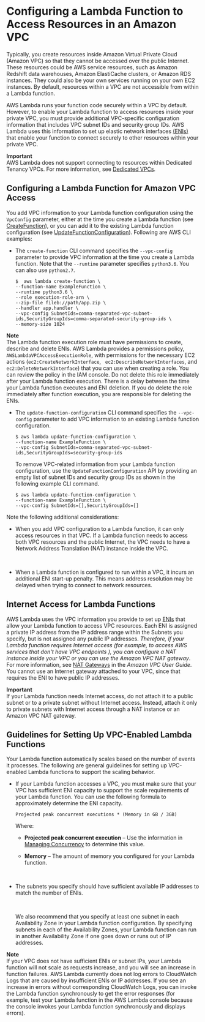# Configuring a Lambda Function to Access Resources in an Amazon VPC<a name="vpc"></a>

Typically, you create resources inside Amazon Virtual Private Cloud \(Amazon VPC\) so that they cannot be accessed over the public Internet\. These resources could be AWS service resources, such as Amazon Redshift data warehouses, Amazon ElastiCache clusters, or Amazon RDS instances\. They could also be your own services running on your own EC2 instances\. By default, resources within a VPC are not accessible from within a Lambda function\. 

AWS Lambda runs your function code securely within a VPC by default\. However, to enable your Lambda function to access resources inside your private VPC, you must provide additional VPC\-specific configuration information that includes VPC subnet IDs and security group IDs\. AWS Lambda uses this information to set up elastic network interfaces [\(ENIs\)](http://docs.aws.amazon.com/AmazonVPC/latest/UserGuide/VPC_ElasticNetworkInterfaces.html) that enable your function to connect securely to other resources within your private VPC\.

**Important**  
AWS Lambda does not support connecting to resources within Dedicated Tenancy VPCs\. For more information, see [Dedicated VPCs](http://docs.aws.amazon.com/AmazonVPC/latest/UserGuide/dedicated-instance.html)\.

## Configuring a Lambda Function for Amazon VPC Access<a name="vpc-configuring"></a>

You add VPC information to your Lambda function configuration using the `VpcConfig` parameter, either at the time you create a Lambda function \(see [CreateFunction](API_CreateFunction.md)\), or you can add it to the existing Lambda function configuration \(see [UpdateFunctionConfiguration](API_UpdateFunctionConfiguration.md)\)\. Following are AWS CLI examples:

+ The `create-function` CLI command specifies the `--vpc-config` parameter to provide VPC information at the time you create a Lambda function\. Note that the `--runtime` parameter specifies `python3.6`\. You can also use `python2.7`\.

  ```
  $  aws lambda create-function \
  --function-name ExampleFunction \
  --runtime python3.6 \
  --role execution-role-arn \
  --zip-file fileb://path/app.zip \
  --handler app.handler \
  --vpc-config SubnetIds=comma-separated-vpc-subnet-ids,SecurityGroupIds=comma-separated-security-group-ids \
  --memory-size 1024
  ```
**Note**  
The Lambda function execution role must have permissions to create, describe and delete ENIs\. AWS Lambda provides a permissions policy, `AWSLambdaVPCAccessExecutionRole`, with permissions for the necessary EC2 actions \(`ec2:CreateNetworkInterface`, ` ec2:DescribeNetworkInterfaces`, and `ec2:DeleteNetworkInterface`\) that you can use when creating a role\. You can review the policy in the IAM console\. Do not delete this role immediately after your Lambda function execution\. There is a delay between the time your Lambda function executes and ENI deletion\. If you do delete the role immediately after function execution, you are responsible for deleting the ENIs\.

+ The `update-function-configuration` CLI command specifies the `--vpc-config` parameter to add VPC information to an existing Lambda function configuration\.

  ```
  $ aws lambda update-function-configuration \
  --function-name ExampleFunction \
  --vpc-config SubnetIds=comma-separated-vpc-subnet-ids,SecurityGroupIds=security-group-ids
  ```

  To remove VPC\-related information from your Lambda function configuration, use the `UpdateFunctionConfiguration` API by providing an empty list of subnet IDs and security group IDs as shown in the following example CLI command\.

  ```
  $ aws lambda update-function-configuration \
  --function-name ExampleFunction \
  --vpc-config SubnetIds=[],SecurityGroupIds=[]
  ```

Note the following additional considerations:

+ When you add VPC configuration to a Lambda function, it can only access resources in that VPC\. If a Lambda function needs to access both VPC resources and the public Internet, the VPC needs to have a Network Address Translation \(NAT\) instance inside the VPC\. 

   

+ When a Lambda function is configured to run within a VPC, it incurs an additional ENI start\-up penalty\. This means address resolution may be delayed when trying to connect to network resources\.

## Internet Access for Lambda Functions<a name="vpc-internet"></a>

AWS Lambda uses the VPC information you provide to set up [ENIs](http://docs.aws.amazon.com/AmazonVPC/latest/UserGuide/VPC_ElasticNetworkInterfaces.html) that allow your Lambda function to access VPC resources\. Each ENI is assigned a private IP address from the IP address range within the Subnets you specify, but is not assigned any public IP addresses\. *Therefore, if your Lambda function requires Internet access \(for example, to access AWS services that don't have VPC endpoints \), you can configure a NAT instance inside your VPC or you can use the Amazon VPC NAT gateway*\. For more information, see [NAT Gateways](http://docs.aws.amazon.com/AmazonVPC/latest/UserGuide/vpc-nat-gateway.html) in the *Amazon VPC User Guide*\. You cannot use an Internet gateway attached to your VPC, since that requires the ENI to have public IP addresses\. 

**Important**  
If your Lambda function needs Internet access, do not attach it to a public subnet or to a private subnet without Internet access\. Instead, attach it only to private subnets with Internet access through a NAT instance or an Amazon VPC NAT gateway\. 

## Guidelines for Setting Up VPC\-Enabled Lambda Functions<a name="vpc-setup-guidelines"></a>

Your Lambda function automatically scales based on the number of events it processes\. The following are general guidelines for setting up VPC\-enabled Lambda functions to support the scaling behavior\. 

+ If your Lambda function accesses a VPC, you must make sure that your VPC has sufficient ENI capacity to support the scale requirements of your Lambda function\. You can use the following formula to approximately determine the ENI capacity\.

  ```
  Projected peak concurrent executions * (Memory in GB / 3GB)
  ```

  Where: 

  + **Projected peak concurrent execution** – Use the information in  [Managing Concurrency](concurrent-executions.md) to determine this value\.

  + **Memory** – The amount of memory you configured for your Lambda function\. 

   

+ The subnets you specify should have sufficient available IP addresses to match the number of ENIs\.

   

  We also recommend that you specify at least one subnet in each Availability Zone in your Lambda function configuration\. By specifying subnets in each of the Availability Zones, your Lambda function can run in another Availability Zone if one goes down or runs out of IP addresses\. 

**Note**  
If your VPC does not have sufficient ENIs or subnet IPs, your Lambda function will not scale as requests increase, and you will see an increase in function failures\. AWS Lambda currently does not log errors to CloudWatch Logs that are caused by insufficient ENIs or IP addresses\. If you see an increase in errors without corresponding CloudWatch Logs, you can invoke the Lambda function synchronously to get the error responses \(for example, test your Lambda function in the AWS Lambda console because the console invokes your Lambda function synchronously and displays errors\)\.